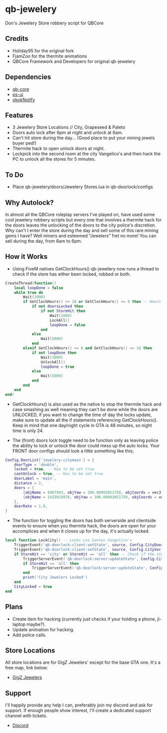 # qb-jewelery
Don's Jewelery Store robbery script for QBCore

## Credits
- Holiday95 for the original fork
- FjamZoo for the thermite animations
- QBCore Framework and Developers for original qb-jewelery

## Dependencies
- [qb-core](https://github.com/qbcore-framework/qb-core)
- [ps-ui](https://github.com/Project-Sloth/ps-ui)
- [okokNotify](https://okok.tebex.io/package/4724993)

## Features
- 3 Jewelery Store Locations // City, Grapeseed & Paleto
- Doors auto lock after 6pm at night and unlock at 6am.
- Can't hit store during the day... (Good place to put your mining jewels buyer ped!)
- Thermite hack to open unlock doors at night.
- Lockpick into the second room at the city Vangelico's and then hack the PC to unlock all the stores for 5 minutes.

## To Do
- Place qb-jewelery/doors/Jewelery Stores.lua in qb-doorlock/configs

## Why Autolock?
In almost all the QBCore roleplay servers I've played on, have used some cool jewelery robbery scripts but every one that involves a thermite hack for the doors leaves the unlocking of the doors to the city police's discretion. Why can't I enter the store during the day and sell some of this rare mining gems I have? Well miners and esteemed "Jewelers" fret no more! You can sell during the day, from 6am to 6pm.

## How it Works

- Using FiveM natives GetClockHours() qb-jewelery now runs a thread to check if the store has either been locked, robbed or both.
```lua
CreateThread(function()
    local loopDone = false 
    while true do
        Wait(1000)
        if GetClockHours() >= 18 or GetClockHours() <= 6 then -- Hours are in 24 hour time so 18 is 6pm
            if not doorsLocked then
                if not StoreHit then
                    Wait(1000)
                    LockAll()
                    loopDone = false
                end
            else
                Wait(5000)
            end
        elseif GetClockHours() >= 6 and GetClockHours() <= 18 then 
            if not loopDone then 
                Wait(1000)
                UnlockAll()
                loopDone = true
            else
                Wait(5000)
            end
        end
    end
end)
```
- GetClockHours() is also used as the native to stop the thermite hack and case smashing as well meaning they can't be done while the doors are UNLOCKED, if you want to change the time of day the locks update, make sure to update all the if statements referencing GetClockHours(). Keep in mind that one day/night cycle in GTA is 48 minutes, so night time is only 24.

- The (front) doors lock toggle need to be function only as leaving police the ability to lock or unlock the door could mess up the auto locks. Your FRONT door configs should look a little something like this;
```lua
Config.DoorList['jewelery-citymain'] = {
    doorType = 'double',
    locked = true, -- Has to be set true
    cantUnlock = true, -- Has to be set true
    doorLabel = 'main',
    distance = 2,
    doors = {
        {objName = 9467943, objYaw = 306.00003051758, objCoords = vec3(-630.426514, -238.437546, 38.206532)},
        {objName = 1425919976, objYaw = 306.00003051758, objCoords = vec3(-631.955383, -236.333267, 38.206532)}
    },
    doorRate = 1.0,
}
```
- The function for toggling the doors has both serverside and clientside events to ensure when you thermite hack, the doors are open for your accomplices and when it closes up for the day, it's actually locked.
```lua
local function LockCity() -- Locks Los Santos Vangelico's
    TriggerEvent('qb-doorlock:client:setState', source, Config.CityDoor, true, src, false, false) -- Clientside / Should happen everytime someone loads into the server
    TriggerEvent('qb-doorlock:client:setState', source, Config.CitySec, true, src, false, false)
    if StoreHit == 'city' or StoreHit == 'all' then -- Check if the stores have been robbed or hacked
        TriggerServerEvent('qb-doorlock:server:updateState', Config.CityDoor, true, false, false, true) -- If it's robbed, unlocks main doors for all players
        if StoreHit == 'all' then
            TriggerServerEvent('qb-doorlock:server:updateState', Config.CitySec, true, false, false, true) -- If it's hacked, unlocks all doors for all players
        end
        print('City Jewelers Locked')
    end
    CityLocked = true
end
```

## Plans
- Create item for hacking (currently just checks if your holding a phone, jl-laptop maybe?).
- Update animation for hacking.
- Add police calls.

## Store Locations

All store locations are for GigZ Jewelers' except for the base GTA one. It's a free map, link below:

- [GigZ Jewelers](https://forum.cfx.re/t/mlo-jewel-store-by-gigz/4857261/24)

## Support
I'll happily provide any help I can, preferably join my discord and ask for support. If enough people show interest, I'll create a dedicated support channel with tickets. 
- [Discord](https://discord.gg/tVA58nbBuk) 
